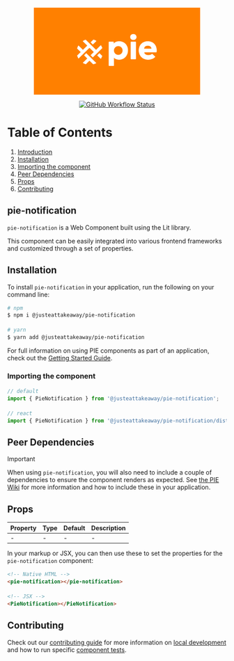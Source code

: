 <p align="center">
  <img align="center" src="../../../readme_image.png" height="200" alt="">
</p>

<p align="center">
  <a href="https://www.npmjs.com/@justeattakeaway/pie-notification">
    <img alt="GitHub Workflow Status" src="https://img.shields.io/npm/v/@justeattakeaway/pie-notification.svg">
  </a>
</p>

# Table of Contents

1. [Introduction](#pie-notification)
2. [Installation](#installation)
3. [Importing the component](#importing-the-component)
4. [Peer Dependencies](#peer-dependencies)
5. [Props](#props)
6. [Contributing](#contributing)

## pie-notification

`pie-notification` is a Web Component built using the Lit library.

This component can be easily integrated into various frontend frameworks and customized through a set of properties.


## Installation

To install `pie-notification` in your application, run the following on your command line:

```bash
# npm
$ npm i @justeattakeaway/pie-notification

# yarn
$ yarn add @justeattakeaway/pie-notification
```

For full information on using PIE components as part of an application, check out the [Getting Started Guide](https://github.com/justeattakeaway/pie/wiki/Getting-started-with-PIE-Web-Components).


### Importing the component

```js
// default
import { PieNotification } from '@justeattakeaway/pie-notification';

// react
import { PieNotification } from '@justeattakeaway/pie-notification/dist/react';
```


## Peer Dependencies

> [!IMPORTANT]
> When using `pie-notification`, you will also need to include a couple of dependencies to ensure the component renders as expected. See [the PIE Wiki](https://github.com/justeattakeaway/pie/wiki/Getting-started-with-PIE-Web-Components#expected-dependencies) for more information and how to include these in your application.

## Props

| Property | Type | Default | Description |
|---|---|---|---|
| - | - | - | - |

In your markup or JSX, you can then use these to set the properties for the `pie-notification` component:

```html
<!-- Native HTML -->
<pie-notification></pie-notification>

<!-- JSX -->
<PieNotification></PieNotification>
```

## Contributing

Check out our [contributing guide](https://github.com/justeattakeaway/pie/wiki/Contributing-Guide) for more information on [local development](https://github.com/justeattakeaway/pie/wiki/Contributing-Guide#local-development) and how to run specific [component tests](https://github.com/justeattakeaway/pie/wiki/Contributing-Guide#testing).